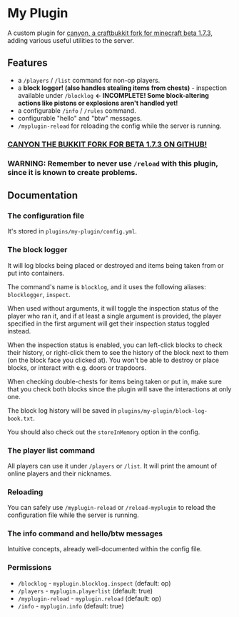 # My Plugin
A custom plugin for [canyon, a craftbukkit fork for minecraft beta 1.7.3](https://github.com/canyonmodded/canyon), adding various useful utilities to the server.

## Features
- a `/players` / `/list` command for non-op players.
- a **block logger! (also handles stealing items from chests)** - inspection available under `/blocklog` **<- INCOMPLETE! Some block-altering actions like pistons or explosions aren't handled yet!**
- a configurable `/info` / `/rules` command.
- configurable "hello" and "btw" messages.
- `/myplugin-reload` for reloading the config while the server is running.

### [CANYON THE BUKKIT FORK FOR BETA 1.7.3 ON GITHUB!](https://github.com/canyonmodded/canyon)
### WARNING: Remember to never use `/reload` with this plugin, since it is known to create problems.

## Documentation
### The configuration file
It's stored in `plugins/my-plugin/config.yml`.

### The block logger
It will log blocks being placed or destroyed and items being taken from or put into containers.  
  
The command's name is `blocklog`, and it uses the following aliases: `blocklogger`, `inspect`.  
  
When used without arguments, it will toggle the inspection status of the player who ran it, and if at least a single argument is provided, the player specified in the first argument will get their inspection status toggled instead.  
  
When the inspection status is enabled, you can left-click blocks to check their history, or right-click them to see the history of the block next to them (on the block face you clicked at). You won't be able to destroy or place blocks, or interact with e.g. doors or trapdoors.  
  
When checking double-chests for items being taken or put in, make sure that you check both blocks since the plugin will save the interactions at only one.  
  
The block log history will be saved in `plugins/my-plugin/block-log-book.txt`.  
  
You should also check out the `storeInMemory` option in the config.

### The player list command
All players can use it under `/players` or `/list`. It will print the amount of online players and their nicknames.

### Reloading
You can safely use `/myplugin-reload` or `/reload-myplugin` to reload the configuration file while the server is running.

### The info command and hello/btw messages
Intuitive concepts, already well-documented within the config file.

### Permissions
- `/blocklog` - `myplugin.blocklog.inspect` (default: op)
- `/players` - `myplugin.playerlist` (default: true)
- `/myplugin-reload` - `myplugin.reload` (default: op)
- `/info` - `myplugin.info` (default: true)